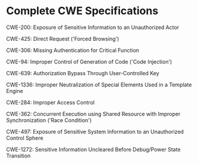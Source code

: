 

# Complete CWE Specifications

CWE-200: Exposure of Sensitive Information to an Unauthorized Actor

CWE-425: Direct Request ('Forced Browsing')

CWE-306: Missing Authentication for Critical Function

CWE-94: Improper Control of Generation of Code ('Code Injection')

CWE-639: Authorization Bypass Through User-Controlled Key

CWE-1336: Improper Neutralization of Special Elements Used in a Template Engine

CWE-284: Improper Access Control

CWE-362: Concurrent Execution using Shared Resource with Improper Synchronization ('Race Condition')

CWE-497: Exposure of Sensitive System Information to an Unauthorized Control Sphere

CWE-1272: Sensitive Information Uncleared Before Debug/Power State Transition